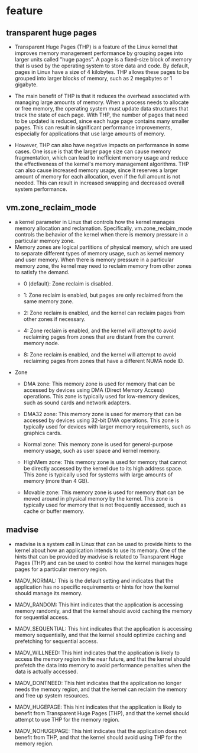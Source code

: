 # feature
## transparent huge pages 
- Transparent Huge Pages (THP) is a feature of the Linux kernel that improves memory management performance by grouping pages into larger units called "huge pages". A page is a fixed-size block of memory that is used by the operating system to store data and code. By default, pages in Linux have a size of 4 kilobytes. THP allows these pages to be grouped into larger blocks of memory, such as 2 megabytes or 1 gigabyte.

- The main benefit of THP is that it reduces the overhead associated with managing large amounts of memory. When a process needs to allocate or free memory, the operating system must update data structures that track the state of each page. With THP, the number of pages that need to be updated is reduced, since each huge page contains many smaller pages. This can result in significant performance improvements, especially for applications that use large amounts of memory.

- However, THP can also have negative impacts on performance in some cases. One issue is that the larger page size can cause memory fragmentation, which can lead to inefficient memory usage and reduce the effectiveness of the kernel's memory management algorithms. THP can also cause increased memory usage, since it reserves a larger amount of memory for each allocation, even if the full amount is not needed. This can result in increased swapping and decreased overall system performance.
## vm.zone_reclaim_mode
- a kernel parameter in Linux that controls how the kernel manages memory allocation and reclamation. Specifically, vm.zone_reclaim_mode controls the behavior of the kernel when there is memory pressure in a particular memory zone. 
- Memory zones are logical partitions of physical memory, which are used to separate different types of memory usage, such as kernel memory and user memory. When there is memory pressure in a particular memory zone, the kernel may need to reclaim memory from other zones to satisfy the demand.
  - 0 (default): Zone reclaim is disabled.

  - 1: Zone reclaim is enabled, but pages are only reclaimed from the same memory zone.

  - 2: Zone reclaim is enabled, and the kernel can reclaim pages from other zones if necessary.

  - 4: Zone reclaim is enabled, and the kernel will attempt to avoid reclaiming pages from zones that are distant from the current memory node.

  - 8: Zone reclaim is enabled, and the kernel will attempt to avoid reclaiming pages from zones that have a different NUMA node ID.
- Zone
  - DMA zone: This memory zone is used for memory that can be accessed by devices using DMA (Direct Memory Access) operations. This zone is typically used for low-memory devices, such as sound cards and network adapters.

  - DMA32 zone: This memory zone is used for memory that can be accessed by devices using 32-bit DMA operations. This zone is typically used for devices with larger memory requirements, such as graphics cards.

  - Normal zone: This memory zone is used for general-purpose memory usage, such as user space and kernel memory.

  - HighMem zone: This memory zone is used for memory that cannot be directly accessed by the kernel due to its high address space. This zone is typically used for systems with large amounts of memory (more than 4 GB).

  - Movable zone: This memory zone is used for memory that can be moved around in physical memory by the kernel. This zone is typically used for memory that is not frequently accessed, such as cache or buffer memory.
## madvise
- madvise is a system call in Linux that can be used to provide hints to the kernel about how an application intends to use its memory. One of the hints that can be provided by madvise is related to Transparent Huge Pages (THP) and can be used to control how the kernel manages huge pages for a particular memory region.
- MADV_NORMAL: This is the default setting and indicates that the application has no specific requirements or hints for how the kernel should manage its memory.

- MADV_RANDOM: This hint indicates that the application is accessing memory randomly, and that the kernel should avoid caching the memory for sequential access.

- MADV_SEQUENTIAL: This hint indicates that the application is accessing memory sequentially, and that the kernel should optimize caching and prefetching for sequential access.

- MADV_WILLNEED: This hint indicates that the application is likely to access the memory region in the near future, and that the kernel should prefetch the data into memory to avoid performance penalties when the data is actually accessed.

- MADV_DONTNEED: This hint indicates that the application no longer needs the memory region, and that the kernel can reclaim the memory and free up system resources.

- MADV_HUGEPAGE: This hint indicates that the application is likely to benefit from Transparent Huge Pages (THP), and that the kernel should attempt to use THP for the memory region.

- MADV_NOHUGEPAGE: This hint indicates that the application does not benefit from THP, and that the kernel should avoid using THP for the memory region.
